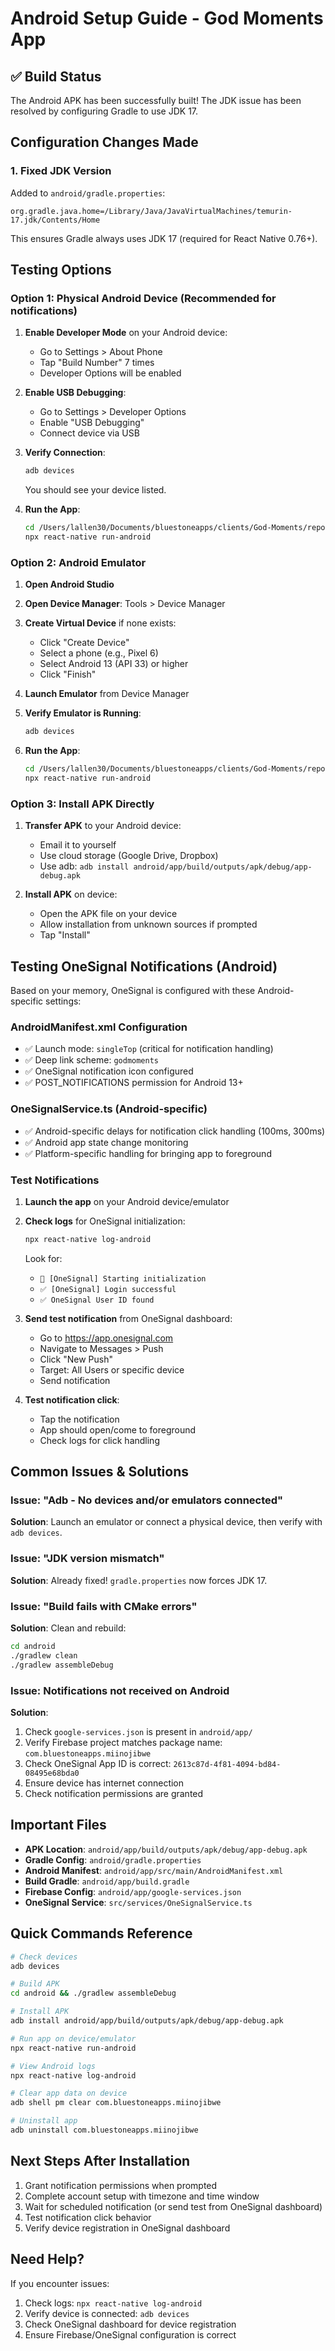 # Android Setup Guide - God Moments App

## ✅ Build Status
The Android APK has been successfully built! The JDK issue has been resolved by configuring Gradle to use JDK 17.

## Configuration Changes Made

### 1. Fixed JDK Version
Added to `android/gradle.properties`:
```properties
org.gradle.java.home=/Library/Java/JavaVirtualMachines/temurin-17.jdk/Contents/Home
```
This ensures Gradle always uses JDK 17 (required for React Native 0.76+).

## Testing Options

### Option 1: Physical Android Device (Recommended for notifications)

1. **Enable Developer Mode** on your Android device:
   - Go to Settings > About Phone
   - Tap "Build Number" 7 times
   - Developer Options will be enabled

2. **Enable USB Debugging**:
   - Go to Settings > Developer Options
   - Enable "USB Debugging"
   - Connect device via USB

3. **Verify Connection**:
   ```bash
   adb devices
   ```
   You should see your device listed.

4. **Run the App**:
   ```bash
   cd /Users/lallen30/Documents/bluestoneapps/clients/God-Moments/repos/God-Moments-react-app
   npx react-native run-android
   ```

### Option 2: Android Emulator

1. **Open Android Studio**
2. **Open Device Manager**: Tools > Device Manager
3. **Create Virtual Device** if none exists:
   - Click "Create Device"
   - Select a phone (e.g., Pixel 6)
   - Select Android 13 (API 33) or higher
   - Click "Finish"

4. **Launch Emulator** from Device Manager

5. **Verify Emulator is Running**:
   ```bash
   adb devices
   ```

6. **Run the App**:
   ```bash
   cd /Users/lallen30/Documents/bluestoneapps/clients/God-Moments/repos/God-Moments-react-app
   npx react-native run-android
   ```

### Option 3: Install APK Directly

1. **Transfer APK** to your Android device:
   - Email it to yourself
   - Use cloud storage (Google Drive, Dropbox)
   - Use adb: `adb install android/app/build/outputs/apk/debug/app-debug.apk`

2. **Install APK** on device:
   - Open the APK file on your device
   - Allow installation from unknown sources if prompted
   - Tap "Install"

## Testing OneSignal Notifications (Android)

Based on your memory, OneSignal is configured with these Android-specific settings:

### AndroidManifest.xml Configuration
- ✅ Launch mode: `singleTop` (critical for notification handling)
- ✅ Deep link scheme: `godmoments`
- ✅ OneSignal notification icon configured
- ✅ POST_NOTIFICATIONS permission for Android 13+

### OneSignalService.ts (Android-specific)
- ✅ Android-specific delays for notification click handling (100ms, 300ms)
- ✅ Android app state change monitoring
- ✅ Platform-specific handling for bringing app to foreground

### Test Notifications

1. **Launch the app** on your Android device/emulator
2. **Check logs** for OneSignal initialization:
   ```bash
   npx react-native log-android
   ```
   Look for:
   - `🚀 [OneSignal] Starting initialization`
   - `✅ [OneSignal] Login successful`
   - `✅ OneSignal User ID found`

3. **Send test notification** from OneSignal dashboard:
   - Go to https://app.onesignal.com
   - Navigate to Messages > Push
   - Click "New Push"
   - Target: All Users or specific device
   - Send notification

4. **Test notification click**:
   - Tap the notification
   - App should open/come to foreground
   - Check logs for click handling

## Common Issues & Solutions

### Issue: "Adb - No devices and/or emulators connected"
**Solution**: Launch an emulator or connect a physical device, then verify with `adb devices`.

### Issue: "JDK version mismatch"
**Solution**: Already fixed! `gradle.properties` now forces JDK 17.

### Issue: "Build fails with CMake errors"
**Solution**: Clean and rebuild:
```bash
cd android
./gradlew clean
./gradlew assembleDebug
```

### Issue: Notifications not received on Android
**Solution**: 
1. Check `google-services.json` is present in `android/app/`
2. Verify Firebase project matches package name: `com.bluestoneapps.miinojibwe`
3. Check OneSignal App ID is correct: `2613c87d-4f81-4094-bd84-08495e68bda0`
4. Ensure device has internet connection
5. Check notification permissions are granted

## Important Files

- **APK Location**: `android/app/build/outputs/apk/debug/app-debug.apk`
- **Gradle Config**: `android/gradle.properties`
- **Android Manifest**: `android/app/src/main/AndroidManifest.xml`
- **Build Gradle**: `android/app/build.gradle`
- **Firebase Config**: `android/app/google-services.json`
- **OneSignal Service**: `src/services/OneSignalService.ts`

## Quick Commands Reference

```bash
# Check devices
adb devices

# Build APK
cd android && ./gradlew assembleDebug

# Install APK
adb install android/app/build/outputs/apk/debug/app-debug.apk

# Run app on device/emulator
npx react-native run-android

# View Android logs
npx react-native log-android

# Clear app data on device
adb shell pm clear com.bluestoneapps.miinojibwe

# Uninstall app
adb uninstall com.bluestoneapps.miinojibwe
```

## Next Steps After Installation

1. Grant notification permissions when prompted
2. Complete account setup with timezone and time window
3. Wait for scheduled notification (or send test from OneSignal dashboard)
4. Test notification click behavior
5. Verify device registration in OneSignal dashboard

## Need Help?

If you encounter issues:
1. Check logs: `npx react-native log-android`
2. Verify device is connected: `adb devices`
3. Check OneSignal dashboard for device registration
4. Ensure Firebase/OneSignal configuration is correct
